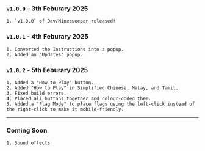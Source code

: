 ### `v1.0.0` - 3th Feburary 2025

    1. `v1.0.0` of Dav/Minesweeper released!

### `v1.0.1` - 4th Feburary 2025

    1. Converted the Instructions into a popup.
    2. Added an "Updates" popup.

### `v1.0.2` - 5th Feburary 2025

    1. Added a "How to Play" button.
    2. Added "How to Play" in Simplified Chinese, Malay, and Tamil.
    3. Fixed build errors.
    4. Placed all buttons together and colour-coded them.
    5. Added a "Flag Mode" to place flags using the left-click instead of the right-click to make it mobile-friendly.

---

### Coming Soon

    1. Sound effects
